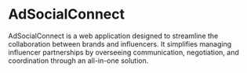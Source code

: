 # AdSocialConnect
AdSocialConnect is a web application designed to streamline the collaboration between brands and influencers. It simplifies managing influencer partnerships by overseeing communication, negotiation, and coordination through an all-in-one solution. 
